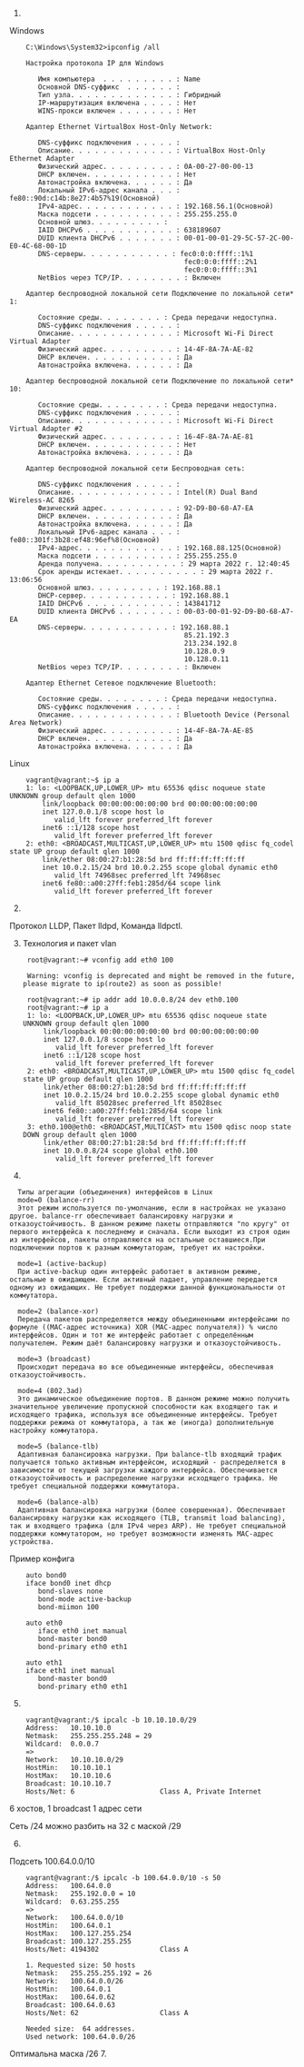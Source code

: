 1.
Windows
        
        C:\Windows\System32>ipconfig /all

        Настройка протокола IP для Windows

           Имя компьютера  . . . . . . . . . : Name
           Основной DNS-суффикс  . . . . . . :
           Тип узла. . . . . . . . . . . . . : Гибридный
           IP-маршрутизация включена . . . . : Нет
           WINS-прокси включен . . . . . . . : Нет

        Адаптер Ethernet VirtualBox Host-Only Network:

           DNS-суффикс подключения . . . . . :
           Описание. . . . . . . . . . . . . : VirtualBox Host-Only Ethernet Adapter
           Физический адрес. . . . . . . . . : 0A-00-27-00-00-13
           DHCP включен. . . . . . . . . . . : Нет
           Автонастройка включена. . . . . . : Да
           Локальный IPv6-адрес канала . . . : fe80::90d:c14b:8e27:4b57%19(Основной)
           IPv4-адрес. . . . . . . . . . . . : 192.168.56.1(Основной)
           Маска подсети . . . . . . . . . . : 255.255.255.0
           Основной шлюз. . . . . . . . . :
           IAID DHCPv6 . . . . . . . . . . . : 638189607
           DUID клиента DHCPv6 . . . . . . . : 00-01-00-01-29-5C-57-2C-00-E0-4C-68-00-1D
           DNS-серверы. . . . . . . . . . . : fec0:0:0:ffff::1%1
                                               fec0:0:0:ffff::2%1
                                               fec0:0:0:ffff::3%1
           NetBios через TCP/IP. . . . . . . . : Включен

        Адаптер беспроводной локальной сети Подключение по локальной сети* 1:

           Состояние среды. . . . . . . . : Среда передачи недоступна.
           DNS-суффикс подключения . . . . . :
           Описание. . . . . . . . . . . . . : Microsoft Wi-Fi Direct Virtual Adapter
           Физический адрес. . . . . . . . . : 14-4F-8A-7A-AE-82
           DHCP включен. . . . . . . . . . . : Да
           Автонастройка включена. . . . . . : Да

        Адаптер беспроводной локальной сети Подключение по локальной сети* 10:

           Состояние среды. . . . . . . . : Среда передачи недоступна.
           DNS-суффикс подключения . . . . . :
           Описание. . . . . . . . . . . . . : Microsoft Wi-Fi Direct Virtual Adapter #2
           Физический адрес. . . . . . . . . : 16-4F-8A-7A-AE-81
           DHCP включен. . . . . . . . . . . : Нет
           Автонастройка включена. . . . . . : Да

        Адаптер беспроводной локальной сети Беспроводная сеть:

           DNS-суффикс подключения . . . . . :
           Описание. . . . . . . . . . . . . : Intel(R) Dual Band Wireless-AC 8265
           Физический адрес. . . . . . . . . : 92-D9-B0-68-A7-EA
           DHCP включен. . . . . . . . . . . : Да
           Автонастройка включена. . . . . . : Да
           Локальный IPv6-адрес канала . . . : fe80::301f:3b28:ef48:96ef%8(Основной)
           IPv4-адрес. . . . . . . . . . . . : 192.168.88.125(Основной)
           Маска подсети . . . . . . . . . . : 255.255.255.0
           Аренда получена. . . . . . . . . . : 29 марта 2022 г. 12:40:45
           Срок аренды истекает. . . . . . . . . . : 29 марта 2022 г. 13:06:56
           Основной шлюз. . . . . . . . . : 192.168.88.1
           DHCP-сервер. . . . . . . . . . . : 192.168.88.1
           IAID DHCPv6 . . . . . . . . . . . : 143841712
           DUID клиента DHCPv6 . . . . . . . : 00-03-00-01-92-D9-B0-68-A7-EA
           DNS-серверы. . . . . . . . . . . : 192.168.88.1
                                               85.21.192.3
                                               213.234.192.8
                                               10.128.0.9
                                               10.128.0.11
           NetBios через TCP/IP. . . . . . . . : Включен

        Адаптер Ethernet Сетевое подключение Bluetooth:

           Состояние среды. . . . . . . . : Среда передачи недоступна.
           DNS-суффикс подключения . . . . . :
           Описание. . . . . . . . . . . . . : Bluetooth Device (Personal Area Network)
           Физический адрес. . . . . . . . . : 14-4F-8A-7A-AE-85
           DHCP включен. . . . . . . . . . . : Да
           Автонастройка включена. . . . . . : Да
           
Linux

        vagrant@vagrant:~$ ip a
        1: lo: <LOOPBACK,UP,LOWER_UP> mtu 65536 qdisc noqueue state UNKNOWN group default qlen 1000
            link/loopback 00:00:00:00:00:00 brd 00:00:00:00:00:00
            inet 127.0.0.1/8 scope host lo
               valid_lft forever preferred_lft forever
            inet6 ::1/128 scope host
               valid_lft forever preferred_lft forever
        2: eth0: <BROADCAST,MULTICAST,UP,LOWER_UP> mtu 1500 qdisc fq_codel state UP group default qlen 1000
            link/ether 08:00:27:b1:28:5d brd ff:ff:ff:ff:ff:ff
            inet 10.0.2.15/24 brd 10.0.2.255 scope global dynamic eth0
               valid_lft 74968sec preferred_lft 74968sec
            inet6 fe80::a00:27ff:feb1:285d/64 scope link
               valid_lft forever preferred_lft forever
2.
  Протокол LLDP,
  Пакет lldpd,
  Команда lldpctl.

3. Технология и пакет vlan


        root@vagrant:~# vconfig add eth0 100

        Warning: vconfig is deprecated and might be removed in the future, please migrate to ip(route2) as soon as possible!

        root@vagrant:~# ip addr add 10.0.0.8/24 dev eth0.100
        root@vagrant:~# ip a
        1: lo: <LOOPBACK,UP,LOWER_UP> mtu 65536 qdisc noqueue state UNKNOWN group default qlen 1000
            link/loopback 00:00:00:00:00:00 brd 00:00:00:00:00:00
            inet 127.0.0.1/8 scope host lo
               valid_lft forever preferred_lft forever
            inet6 ::1/128 scope host
               valid_lft forever preferred_lft forever
        2: eth0: <BROADCAST,MULTICAST,UP,LOWER_UP> mtu 1500 qdisc fq_codel state UP group default qlen 1000
            link/ether 08:00:27:b1:28:5d brd ff:ff:ff:ff:ff:ff
            inet 10.0.2.15/24 brd 10.0.2.255 scope global dynamic eth0
               valid_lft 85028sec preferred_lft 85028sec
            inet6 fe80::a00:27ff:feb1:285d/64 scope link
               valid_lft forever preferred_lft forever
        3: eth0.100@eth0: <BROADCAST,MULTICAST> mtu 1500 qdisc noop state DOWN group default qlen 1000
            link/ether 08:00:27:b1:28:5d brd ff:ff:ff:ff:ff:ff
            inet 10.0.0.8/24 scope global eth0.100
               valid_lft forever preferred_lft forever
4.

      Типы агрегации (объединения) интерфейсов в Linux
      mode=0 (balance-rr)
      Этот режим используется по-умолчанию, если в настройках не указано другое. balance-rr обеспечивает балансировку нагрузки и отказоустойчивость. В данном режиме пакеты отправляются "по кругу" от первого интерфейса к последнему и сначала. Если выходит из строя один из интерфейсов, пакеты отправляются на остальные оставшиеся.При подключении портов к разным коммутаторам, требует их настройки.

      mode=1 (active-backup)
      При active-backup один интерфейс работает в активном режиме, остальные в ожидающем. Если активный падает, управление передается одному из ожидающих. Не требует поддержки данной функциональности от коммутатора.

      mode=2 (balance-xor)
      Передача пакетов распределяется между объединенными интерфейсами по формуле ((MAC-адрес источника) XOR (MAC-адрес получателя)) % число интерфейсов. Один и тот же интерфейс работает с определённым получателем. Режим даёт балансировку нагрузки и отказоустойчивость.

      mode=3 (broadcast)
      Происходит передача во все объединенные интерфейсы, обеспечивая отказоустойчивость.

      mode=4 (802.3ad)
      Это динамическое объединение портов. В данном режиме можно получить значительное увеличение пропускной способности как входящего так и исходящего трафика, используя все объединенные интерфейсы. Требует поддержки режима от коммутатора, а так же (иногда) дополнительную настройку коммутатора.

      mode=5 (balance-tlb)
      Адаптивная балансировка нагрузки. При balance-tlb входящий трафик получается только активным интерфейсом, исходящий - распределяется в зависимости от текущей загрузки каждого интерфейса. Обеспечивается отказоустойчивость и распределение нагрузки исходящего трафика. Не требует специальной поддержки коммутатора.

      mode=6 (balance-alb)
      Адаптивная балансировка нагрузки (более совершенная). Обеспечивает балансировку нагрузки как исходящего (TLB, transmit load balancing), так и входящего трафика (для IPv4 через ARP). Не требует специальной поддержки коммутатором, но требует возможности изменять MAC-адрес устройства.
      
Пример конфига

        auto bond0
        iface bond0 inet dhcp
           bond-slaves none
           bond-mode active-backup
           bond-miimon 100

        auto eth0
           iface eth0 inet manual
           bond-master bond0
           bond-primary eth0 eth1

        auto eth1
        iface eth1 inet manual
           bond-master bond0
           bond-primary eth0 eth1
5.

        vagrant@vagrant:/$ ipcalc -b 10.10.10.0/29
        Address:   10.10.10.0
        Netmask:   255.255.255.248 = 29
        Wildcard:  0.0.0.7
        =>
        Network:   10.10.10.0/29
        HostMin:   10.10.10.1
        HostMax:   10.10.10.6
        Broadcast: 10.10.10.7
        Hosts/Net: 6                     Class A, Private Internet
        
6 хостов, 1 broadcast 1 адрес сети

Сеть /24 можно разбить на 32 с маской /29

6.
Подсеть 100.64.0.0/10

        vagrant@vagrant:/$ ipcalc -b 100.64.0.0/10 -s 50
        Address:   100.64.0.0
        Netmask:   255.192.0.0 = 10
        Wildcard:  0.63.255.255
        =>
        Network:   100.64.0.0/10
        HostMin:   100.64.0.1
        HostMax:   100.127.255.254
        Broadcast: 100.127.255.255
        Hosts/Net: 4194302               Class A

        1. Requested size: 50 hosts
        Netmask:   255.255.255.192 = 26
        Network:   100.64.0.0/26
        HostMin:   100.64.0.1
        HostMax:   100.64.0.62
        Broadcast: 100.64.0.63
        Hosts/Net: 62                    Class A

        Needed size:  64 addresses.
        Used network: 100.64.0.0/26
        
Оптимальна маска /26
7.
